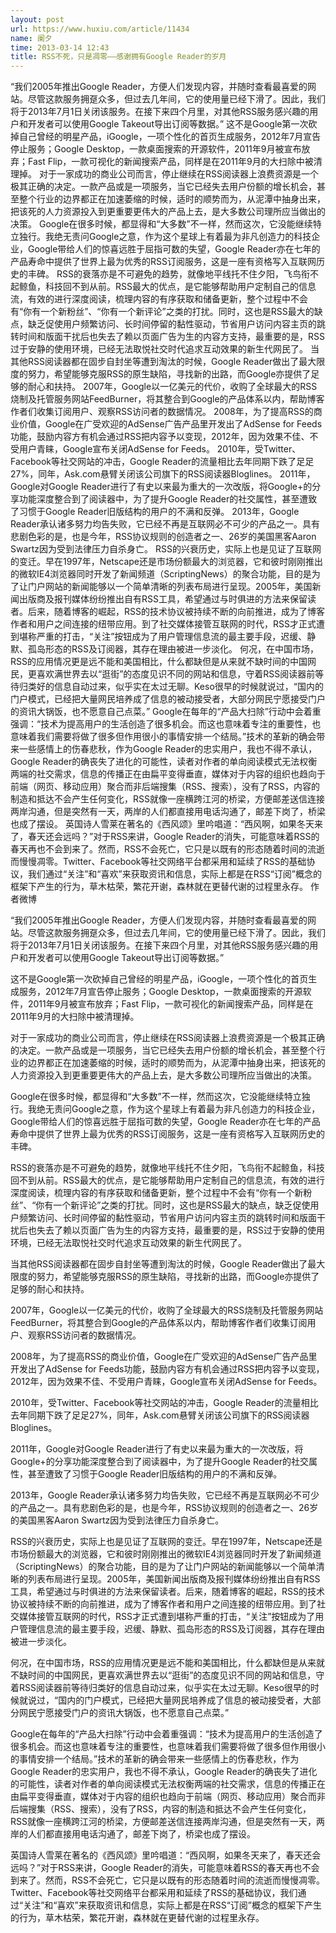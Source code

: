 ```yaml
---
layout: post
url: https://www.huxiu.com/article/11434
name: 阑夕
time: 2013-03-14 12:43
title: RSS不死，只是凋零——感谢拥有Google Reader的岁月
---
```

“我们2005年推出Google Reader，方便人们发现内容，并随时查看最喜爱的网站。尽管这款服务拥趸众多，但过去几年间，它的使用量已经下滑了。因此，我们将于2013年7月1日关闭该服务。在接下来四个月里，对其他RSS服务感兴趣的用户和开发者可以使用Google Takeout导出订阅等数据。” 这不是Google第一次砍掉自己曾经的明星产品，iGoogle，一项个性化的首页生成服务，2012年7月宣告停止服务；Google Desktop，一款桌面搜索的开源软件，2011年9月被宣布放弃；Fast Flip，一款可视化的新闻搜索产品，同样是在2011年9月的大扫除中被清理掉。 对于一家成功的商业公司而言，停止继续在RSS阅读器上浪费资源是一个极其正确的决定。一款产品或是一项服务，当它已经失去用户份额的增长机会，甚至整个行业的边界都正在加速萎缩的时候，适时的顺势而为，从泥潭中抽身出来，把该死的人力资源投入到更重要更伟大的产品上去，是大多数公司理所应当做出的决策。 Google在很多时候，都显得和“大多数”不一样，然而这次，它没能继续特立独行。我绝无责问Google之意，作为这个星球上有着最为非凡创造力的科技企业，Google带给人们的惊喜远胜于屈指可数的失望，Google Reader亦在七年的产品寿命中提供了世界上最为优秀的RSS订阅服务，这是一座有资格写入互联网历史的丰碑。 RSS的衰落亦是不可避免的趋势，就像地平线托不住夕阳，飞鸟衔不起鲸鱼，科技回不到从前。RSS最大的优点，是它能够帮助用户定制自己的信息流，有效的进行深度阅读，梳理内容的有序获取和储备更新，整个过程中不会有“你有一个新粉丝”、“你有一个新评论”之类的打扰。同时，这也是RSS最大的缺点，缺乏促使用户频繁访问、长时间停留的黏性驱动，节省用户访问内容主页的跳转时间和版面干扰后也失去了赖以页面广告为生的内容方支持，最重要的是，RSS过于安静的使用环境，已经无法取悦社交时代追求互动效果的新生代网民了。 当其他RSS阅读器都在固步自封坐等遭到淘汰的时候，Google Reader做出了最大限度的努力，希望能够克服RSS的原生缺陷，寻找新的出路，而Google亦提供了足够的耐心和扶持。 2007年，Google以一亿美元的代价，收购了全球最大的RSS烧制及托管服务网站FeedBurner，将其整合到Google的产品体系以内，帮助博客作者们收集订阅用户、观察RSS访问者的数据情况。 2008年，为了提高RSS的商业价值，Google在广受欢迎的AdSense广告产品里开发出了AdSense for Feeds功能，鼓励内容方有机会通过RSS把内容予以变现，2012年，因为效果不佳、不受用户青睐，Google宣布关闭AdSense for Feeds。 2010年，受Twitter、Facebook等社交网站的冲击，Google Reader的流量相比去年同期下跌了足足27%，同年，Ask.com悬臂关闭该公司旗下的RSS阅读器Bloglines。 2011年，Google对Google Reader进行了有史以来最为重大的一次改版，将Google+的分享功能深度整合到了阅读器中，为了提升Google Reader的社交属性，甚至遭致了习惯于Google Reader旧版结构的用户的不满和反弹。 2013年，Google Reader承认诸多努力均告失败，它已经不再是互联网必不可少的产品之一。具有悲剧色彩的是，也是今年，RSS协议规则的创造者之一、26岁的美国黑客Aaron Swartz因为受到法律压力自杀身亡。 RSS的兴衰历史，实际上也是见证了互联网的变迁。早在1997年，Netscape还是市场份额最大的浏览器，它和彼时刚刚推出的微软IE4浏览器同时开发了新闻频道（ScriptingNews）的聚合功能，目的是为了让门户网站的新闻能够以一个简单清晰的列表布局进行呈现。2005年，美国新闻出版商及报刊媒体纷纷推出自有RSS工具，希望通过与时俱进的方法来保留读者。后来，随着博客的崛起，RSS的技术协议被持续不断的向前推进，成为了博客作者和用户之间连接的纽带应用。到了社交媒体接管互联网的时代，RSS才正式遭到堪称严重的打击，“关注”按钮成为了用户管理信息流的最主要手段，迟缓、静默、孤岛形态的RSS及订阅器，其存在理由被进一步淡化。 何况，在中国市场，RSS的应用情况更是远不能和美国相比，什么都缺但是从来就不缺时间的中国网民，更喜欢满世界去以“逛街”的态度见识不同的网站和信息，守着RSS阅读器前等待归类好的信息自动过来，似乎实在太过无聊。Keso很早的时候就说过，“国内的门户模式，已经把大量网民培养成了信息的被动接受者，大部分网民宁愿接受门户的资讯大锅饭，也不愿意自己点菜。” Google在每年的“产品大扫除”行动中会着重强调：“技术为提高用户的生活创造了很多机会。而这也意味着专注的重要性，也意味着我们需要将做了很多但作用很小的事情安排一个结局。”技术的革新的确会带来一些感情上的伤春悲秋，作为Google Reader的忠实用户，我也不得不承认，Google Reader的确丧失了进化的可能性，读者对作者的单向阅读模式无法权衡两端的社交需求，信息的传播正在由扁平变得垂直，媒体对于内容的组织也趋向于前端（网页、移动应用）聚合而非后端搜集（RSS、搜索），没有了RSS，内容的制造和抵达不会产生任何变化，RSS就像一座横跨江河的桥梁，方便邮差送信连接两岸沟通，但是突然有一天，两岸的人们都直接用电话沟通了，邮差下岗了，桥梁也成了摆设。 英国诗人雪莱在著名的《西风颂》里吟唱道：“西风啊，如果冬天来了，春天还会远吗？”对于RSS来讲，Google Reader的消失，可能意味着RSS的春天再也不会到来了。然而，RSS不会死亡，它只是以既有的形态随着时间的流逝而慢慢凋零。Twitter、Facebook等社交网络平台都采用和延续了RSS的基础协议，我们通过“关注”和“喜欢”来获取资讯和信息，实际上都是在RSS“订阅”概念的框架下产生的行为，草木枯荣，繁花开谢，森林就在更替代谢的过程里永存。 作者微博

“我们2005年推出Google Reader，方便人们发现内容，并随时查看最喜爱的网站。尽管这款服务拥趸众多，但过去几年间，它的使用量已经下滑了。因此，我们将于2013年7月1日关闭该服务。在接下来四个月里，对其他RSS服务感兴趣的用户和开发者可以使用Google Takeout导出订阅等数据。”

这不是Google第一次砍掉自己曾经的明星产品，iGoogle，一项个性化的首页生成服务，2012年7月宣告停止服务；Google Desktop，一款桌面搜索的开源软件，2011年9月被宣布放弃；Fast Flip，一款可视化的新闻搜索产品，同样是在2011年9月的大扫除中被清理掉。

对于一家成功的商业公司而言，停止继续在RSS阅读器上浪费资源是一个极其正确的决定。一款产品或是一项服务，当它已经失去用户份额的增长机会，甚至整个行业的边界都正在加速萎缩的时候，适时的顺势而为，从泥潭中抽身出来，把该死的人力资源投入到更重要更伟大的产品上去，是大多数公司理所应当做出的决策。

Google在很多时候，都显得和“大多数”不一样，然而这次，它没能继续特立独行。我绝无责问Google之意，作为这个星球上有着最为非凡创造力的科技企业，Google带给人们的惊喜远胜于屈指可数的失望，Google Reader亦在七年的产品寿命中提供了世界上最为优秀的RSS订阅服务，这是一座有资格写入互联网历史的丰碑。

RSS的衰落亦是不可避免的趋势，就像地平线托不住夕阳，飞鸟衔不起鲸鱼，科技回不到从前。RSS最大的优点，是它能够帮助用户定制自己的信息流，有效的进行深度阅读，梳理内容的有序获取和储备更新，整个过程中不会有“你有一个新粉丝”、“你有一个新评论”之类的打扰。同时，这也是RSS最大的缺点，缺乏促使用户频繁访问、长时间停留的黏性驱动，节省用户访问内容主页的跳转时间和版面干扰后也失去了赖以页面广告为生的内容方支持，最重要的是，RSS过于安静的使用环境，已经无法取悦社交时代追求互动效果的新生代网民了。

当其他RSS阅读器都在固步自封坐等遭到淘汰的时候，Google Reader做出了最大限度的努力，希望能够克服RSS的原生缺陷，寻找新的出路，而Google亦提供了足够的耐心和扶持。

2007年，Google以一亿美元的代价，收购了全球最大的RSS烧制及托管服务网站FeedBurner，将其整合到Google的产品体系以内，帮助博客作者们收集订阅用户、观察RSS访问者的数据情况。

2008年，为了提高RSS的商业价值，Google在广受欢迎的AdSense广告产品里开发出了AdSense for Feeds功能，鼓励内容方有机会通过RSS把内容予以变现，2012年，因为效果不佳、不受用户青睐，Google宣布关闭AdSense for Feeds。

2010年，受Twitter、Facebook等社交网站的冲击，Google Reader的流量相比去年同期下跌了足足27%，同年，Ask.com悬臂关闭该公司旗下的RSS阅读器Bloglines。

2011年，Google对Google Reader进行了有史以来最为重大的一次改版，将Google+的分享功能深度整合到了阅读器中，为了提升Google Reader的社交属性，甚至遭致了习惯于Google Reader旧版结构的用户的不满和反弹。

2013年，Google Reader承认诸多努力均告失败，它已经不再是互联网必不可少的产品之一。具有悲剧色彩的是，也是今年，RSS协议规则的创造者之一、26岁的美国黑客Aaron Swartz因为受到法律压力自杀身亡。

RSS的兴衰历史，实际上也是见证了互联网的变迁。早在1997年，Netscape还是市场份额最大的浏览器，它和彼时刚刚推出的微软IE4浏览器同时开发了新闻频道（ScriptingNews）的聚合功能，目的是为了让门户网站的新闻能够以一个简单清晰的列表布局进行呈现。2005年，美国新闻出版商及报刊媒体纷纷推出自有RSS工具，希望通过与时俱进的方法来保留读者。后来，随着博客的崛起，RSS的技术协议被持续不断的向前推进，成为了博客作者和用户之间连接的纽带应用。到了社交媒体接管互联网的时代，RSS才正式遭到堪称严重的打击，“关注”按钮成为了用户管理信息流的最主要手段，迟缓、静默、孤岛形态的RSS及订阅器，其存在理由被进一步淡化。

何况，在中国市场，RSS的应用情况更是远不能和美国相比，什么都缺但是从来就不缺时间的中国网民，更喜欢满世界去以“逛街”的态度见识不同的网站和信息，守着RSS阅读器前等待归类好的信息自动过来，似乎实在太过无聊。Keso很早的时候就说过，“国内的门户模式，已经把大量网民培养成了信息的被动接受者，大部分网民宁愿接受门户的资讯大锅饭，也不愿意自己点菜。”

Google在每年的“产品大扫除”行动中会着重强调：“技术为提高用户的生活创造了很多机会。而这也意味着专注的重要性，也意味着我们需要将做了很多但作用很小的事情安排一个结局。”技术的革新的确会带来一些感情上的伤春悲秋，作为Google Reader的忠实用户，我也不得不承认，Google Reader的确丧失了进化的可能性，读者对作者的单向阅读模式无法权衡两端的社交需求，信息的传播正在由扁平变得垂直，媒体对于内容的组织也趋向于前端（网页、移动应用）聚合而非后端搜集（RSS、搜索），没有了RSS，内容的制造和抵达不会产生任何变化，RSS就像一座横跨江河的桥梁，方便邮差送信连接两岸沟通，但是突然有一天，两岸的人们都直接用电话沟通了，邮差下岗了，桥梁也成了摆设。

英国诗人雪莱在著名的《西风颂》里吟唱道：“西风啊，如果冬天来了，春天还会远吗？”对于RSS来讲，Google Reader的消失，可能意味着RSS的春天再也不会到来了。然而，RSS不会死亡，它只是以既有的形态随着时间的流逝而慢慢凋零。Twitter、Facebook等社交网络平台都采用和延续了RSS的基础协议，我们通过“关注”和“喜欢”来获取资讯和信息，实际上都是在RSS“订阅”概念的框架下产生的行为，草木枯荣，繁花开谢，森林就在更替代谢的过程里永存。

